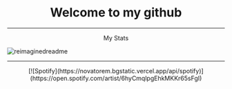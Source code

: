<div name = "rootContainer">
  <div name="welcome_tab">
    <h1 align="center">Welcome to my github</h1>
    <hr>
  </div> 
  <div name= "statsContainer">
    <p align="center">My Stats</p>
    <img src="https://myreadme.vercel.app/api/embed/CrI0zee?panels=userstatistics,toprepositories,toplanguages,commitgraph" alt="reimaginedreadme" />
    <br>
    <hr>
  </div>
  <div name="aboutMeContainer">
    
  </div>
</div>
<div name="spotify">
  <p align="center">[![Spotify](https://novatorem.bgstatic.vercel.app/api/spotify)](https://open.spotify.com/artist/6hyCmqlpgEhkMKKr65sFgI)</p>
</div>



